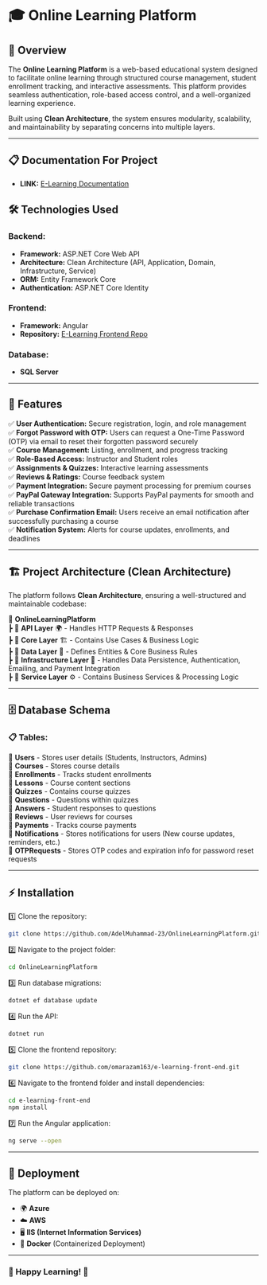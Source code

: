 
# 🎓 Online Learning Platform

## 🚀 Overview
The **Online Learning Platform** is a web-based educational system designed to facilitate online learning through structured course management, student enrollment tracking, and interactive assessments. This platform provides seamless authentication, role-based access control, and a well-organized learning experience.

Built using **Clean Architecture**, the system ensures modularity, scalability, and maintainability by separating concerns into multiple layers.

---
## 📋 Documentation For Project  
- **LINK:** [E-Learning Documentation](https://docs.google.com/document/d/1Isy5c27E8eTTnMRU_O5s6biLVf4ZUhzS/edit)

## 🛠️ Technologies Used

### Backend:
- **Framework:** ASP.NET Core Web API  
- **Architecture:** Clean Architecture (API, Application, Domain, Infrastructure, Service)  
- **ORM:** Entity Framework Core  
- **Authentication:** ASP.NET Core Identity  

### Frontend:
- **Framework:** Angular  
- **Repository:** [E-Learning Frontend Repo](https://github.com/omarazam163/e-learning-front-end)

### Database:
- **SQL Server**

---

## 🌟 Features

✅ **User Authentication:** Secure registration, login, and role management  
✅ **Forgot Password with OTP:** Users can request a One-Time Password (OTP) via email to reset their forgotten password securely  
✅ **Course Management:** Listing, enrollment, and progress tracking  
✅ **Role-Based Access:** Instructor and Student roles  
✅ **Assignments & Quizzes:** Interactive learning assessments  
✅ **Reviews & Ratings:** Course feedback system  
✅ **Payment Integration:** Secure payment processing for premium courses  
✅ **PayPal Gateway Integration:** Supports PayPal payments for smooth and reliable transactions  
✅ **Purchase Confirmation Email:** Users receive an email notification after successfully purchasing a course  
✅ **Notification System:** Alerts for course updates, enrollments, and deadlines  

---

## 🏗️ Project Architecture (Clean Architecture)

The platform follows **Clean Architecture**, ensuring a well-structured and maintainable codebase:

📂 **OnlineLearningPlatform**  
┣ 📂 **API Layer** 🌍 - Handles HTTP Requests & Responses  
┣ 📂 **Core Layer** 🏗️ - Contains Use Cases & Business Logic  
┣ 📂 **Data Layer** 📌 - Defines Entities & Core Business Rules  
┣ 📂 **Infrastructure Layer** 🏢 - Handles Data Persistence, Authentication, Emailing, and Payment Integration  
┣ 📂 **Service Layer** ⚙️ - Contains Business Services & Processing Logic  

---

## 🗄️ Database Schema

### 📋 Tables:

📌 **Users** - Stores user details (Students, Instructors, Admins)  
📌 **Courses** - Stores course details  
📌 **Enrollments** - Tracks student enrollments  
📌 **Lessons** - Course content sections  
📌 **Quizzes** - Contains course quizzes  
📌 **Questions** - Questions within quizzes  
📌 **Answers** - Student responses to questions  
📌 **Reviews** - User reviews for courses  
📌 **Payments** - Tracks course payments  
📌 **Notifications** - Stores notifications for users (New course updates, reminders, etc.)  
📌 **OTPRequests** - Stores OTP codes and expiration info for password reset requests  

---

## ⚡ Installation

1️⃣ Clone the repository:  
```bash
git clone https://github.com/AdelMuhammad-23/OnlineLearningPlatform.git
```

2️⃣ Navigate to the project folder:  
```bash
cd OnlineLearningPlatform
```

3️⃣ Run database migrations:  
```bash
dotnet ef database update
```

4️⃣ Run the API:
```bash
dotnet run
```

5️⃣ Clone the frontend repository:
```bash
git clone https://github.com/omarazam163/e-learning-front-end.git
```

6️⃣ Navigate to the frontend folder and install dependencies:
```bash
cd e-learning-front-end
npm install
```

7️⃣ Run the Angular application:
```bash
ng serve --open
```

---

## 🚀 Deployment
The platform can be deployed on:
- 🌍 **Azure**  
- ☁️ **AWS**  
- 🖥 **IIS (Internet Information Services)**  
- 🐳 **Docker** (Containerized Deployment)

---

### 🎯 Happy Learning! 🚀
